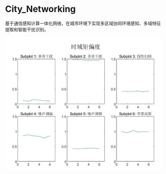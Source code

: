 # City_Networking
基于通信感知计算一体化网络，在城市环境下实现多区域协同环境感知、多域特征提取和智能干扰识别。



![image](https://github.com/Vector-Jason/City_Networking/blob/main/Image/%E6%97%B6%E5%9F%9F%E7%9F%A9%E5%81%8F%E5%BA%A6.png)

